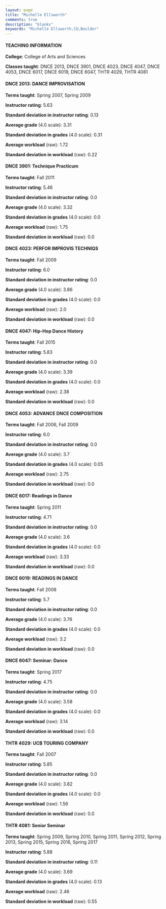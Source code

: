 ```yaml
---
layout: page
title: "Michelle Ellsworth" 
comments: true
description: "blanks"
keywords: "Michelle Ellsworth,CU,Boulder"
---
```

<head>
<script src="https://ajax.googleapis.com/ajax/libs/jquery/2.1.3/jquery.min.js"></script>
<script src="https://dl.dropboxusercontent.com/s/pc42nxpaw1ea4o9/highcharts.js?dl=0"></script>
<!-- <script src="../assets/js/highcharts.js"></script> -->
<style type="text/css">@font-face {
	font-family: "Bebas Neue";
	src: url(https://www.filehosting.org/file/details/544349/BebasNeue Regular.otf) format("opentype");
	}
	h1.Bebas { 
		font-family: "Bebas Neue", Verdana, Tahoma;
	}
</style>
</head>
	   
#### TEACHING INFORMATION

**College**: College of Arts and Sciences

**Classes taught**: DNCE 2013, DNCE 3901, DNCE 4023, DNCE 4047, DNCE 4053, DNCE 6017, DNCE 6019, DNCE 6047, THTR 4029, THTR 4081

#### DNCE 2013: DANCE IMPROVISATION

**Terms taught**: Spring 2007, Spring 2009

**Instructor rating**: 5.63

**Standard deviation in instructor rating**: 0.13

**Average grade** (4.0 scale): 3.31

**Standard deviation in grades** (4.0 scale): 0.31

**Average workload** (raw): 1.72

**Standard deviation in workload** (raw): 0.22

#### DNCE 3901: Technique Practicum

**Terms taught**: Fall 2011

**Instructor rating**: 5.46

**Standard deviation in instructor rating**: 0.0

**Average grade** (4.0 scale): 3.32

**Standard deviation in grades** (4.0 scale): 0.0

**Average workload** (raw): 1.75

**Standard deviation in workload** (raw): 0.0

#### DNCE 4023: PERFOR IMPROVIS TECHNIQS

**Terms taught**: Fall 2009

**Instructor rating**: 6.0

**Standard deviation in instructor rating**: 0.0

**Average grade** (4.0 scale): 3.86

**Standard deviation in grades** (4.0 scale): 0.0

**Average workload** (raw): 2.0

**Standard deviation in workload** (raw): 0.0

#### DNCE 4047: Hip-Hop Dance History

**Terms taught**: Fall 2015

**Instructor rating**: 5.83

**Standard deviation in instructor rating**: 0.0

**Average grade** (4.0 scale): 3.39

**Standard deviation in grades** (4.0 scale): 0.0

**Average workload** (raw): 2.38

**Standard deviation in workload** (raw): 0.0

#### DNCE 4053: ADVANCE DNCE COMPOSITION

**Terms taught**: Fall 2006, Fall 2009

**Instructor rating**: 6.0

**Standard deviation in instructor rating**: 0.0

**Average grade** (4.0 scale): 3.7

**Standard deviation in grades** (4.0 scale): 0.05

**Average workload** (raw): 2.75

**Standard deviation in workload** (raw): 0.0

#### DNCE 6017: Readings in Dance

**Terms taught**: Spring 2011

**Instructor rating**: 4.71

**Standard deviation in instructor rating**: 0.0

**Average grade** (4.0 scale): 3.6

**Standard deviation in grades** (4.0 scale): 0.0

**Average workload** (raw): 3.33

**Standard deviation in workload** (raw): 0.0

#### DNCE 6019: READINGS IN DANCE

**Terms taught**: Fall 2008

**Instructor rating**: 5.7

**Standard deviation in instructor rating**: 0.0

**Average grade** (4.0 scale): 3.76

**Standard deviation in grades** (4.0 scale): 0.0

**Average workload** (raw): 3.2

**Standard deviation in workload** (raw): 0.0

#### DNCE 6047: Seminar: Dance

**Terms taught**: Spring 2017

**Instructor rating**: 4.75

**Standard deviation in instructor rating**: 0.0

**Average grade** (4.0 scale): 3.58

**Standard deviation in grades** (4.0 scale): 0.0

**Average workload** (raw): 3.14

**Standard deviation in workload** (raw): 0.0

#### THTR 4029: UCB TOURING COMPANY

**Terms taught**: Fall 2007

**Instructor rating**: 5.85

**Standard deviation in instructor rating**: 0.0

**Average grade** (4.0 scale): 3.82

**Standard deviation in grades** (4.0 scale): 0.0

**Average workload** (raw): 1.56

**Standard deviation in workload** (raw): 0.0

#### THTR 4081: Senior Seminar

**Terms taught**: Spring 2009, Spring 2010, Spring 2011, Spring 2012, Spring 2013, Spring 2015, Spring 2016, Spring 2017

**Instructor rating**: 5.88

**Standard deviation in instructor rating**: 0.11

**Average grade** (4.0 scale): 3.69

**Standard deviation in grades** (4.0 scale): 0.13

**Average workload** (raw): 2.46

**Standard deviation in workload** (raw): 0.55


